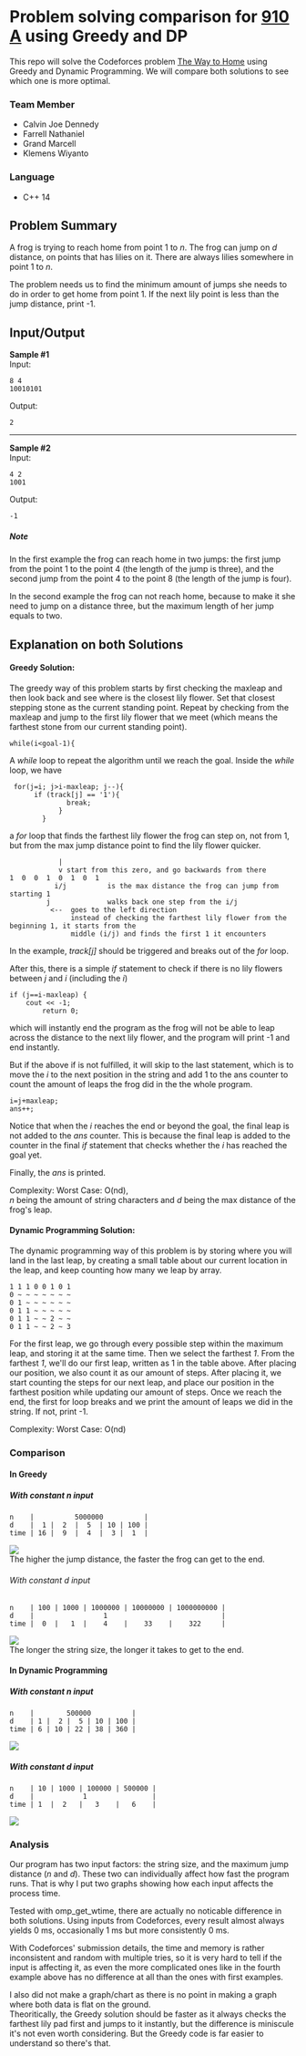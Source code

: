 # Problem solving comparison for [910 A](https://codeforces.com/contest/910/problem/A) using Greedy and DP  
This repo will solve the Codeforces problem [The Way to Home](https://codeforces.com/problemset/problem/910/A) using Greedy and Dynamic Programming. We will compare both solutions to see which one is more optimal.

### Team Member
- Calvin Joe Dennedy
- Farrell Nathaniel
- Grand Marcell
- Klemens Wiyanto

### Language
- C++ 14

## Problem Summary 
A frog is trying to reach home from point 1 to *n*. The frog can jump on *d* distance, on points that has lilies on it. There are always lilies somewhere in point 1 to *n*.

The problem needs us to find the minimum amount of jumps she needs to do in order to get home from point 1. If the next lily point is less than the jump distance, print -1.

## Input/Output
**Sample #1**  
Input:
```
8 4
10010101
```
Output:
```
2
```

---
**Sample #2**  
Input:
```
4 2
1001
```
Output:
```
-1
```

##### Note  
In the first example the frog can reach home in two jumps: the first jump from the point 1 to the point 4 (the length of the jump is three), and the second jump from the point 4 to the point 8 (the length of the jump is four).

In the second example the frog can not reach home, because to make it she need to jump on a distance three, but the maximum length of her jump equals to two.

## Explanation on both Solutions  
#### Greedy Solution:  
The greedy way of this problem starts by first checking the maxleap and then look back and see where is the closest lily flower. Set that closest stepping stone as the current standing point. Repeat by checking from the maxleap and jump to the first lily flower that we meet (which means the farthest stone from our current standing point).

```
while(i<goal-1){
```
A *while* loop to repeat the algorithm until we reach the goal. Inside the *while* loop, we have
```
 for(j=i; j>i-maxleap; j--){
      if (track[j] == '1'){
              break;
            }
        }
```
a *for* loop that finds the farthest lily flower the frog can step on, not from 1, but from the max jump distance point to find the lily flower quicker.
```
            |
            v start from this zero, and go backwards from there
1  0  0  1  0  1  0  1
           i/j          is the max distance the frog can jump from starting 1
         j              walks back one step from the i/j
          <--  goes to the left direction
               instead of checking the farthest lily flower from the beginning 1, it starts from the  
               middle (i/j) and finds the first 1 it encounters
```
In the example, *track[j]* should be triggered and breaks out of the *for* loop.

After this, there is a simple *if* statement to check if there is no lily flowers between *j* and *i* (including the *i*)
```
if (j==i-maxleap) {
    cout << -1;
        return 0;
```
which will instantly end the program as the frog will not be able to leap across the distance to the next lily flower, and the program will print -1 and end instantly.

But if the above if is not fulfilled, it will skip to the last statement, which is to move the *i* to the next position in the string and add 1 to the ans counter to count the amount of leaps the frog did in the the whole program. 
```
i=j+maxleap;
ans++;
```        
Notice that when the *i* reaches the end or beyond the goal, the final leap is not added to the *ans* counter. This is because the final leap is added to the counter in the final *if* statement that checks whether the *i* has reached the goal yet.

Finally, the *ans* is printed.

Complexity: Worst Case: O(nd),  
*n* being the amount of string characters and *d* being the max distance of the frog's leap.

#### Dynamic Programming Solution:  
The dynamic programming way of this problem is by storing where you will land in the last leap, by creating a small table about our current location in the leap, and keep counting how many we leap by array.

```
1 1 1 0 0 1 0 1
0 ~ ~ ~ ~ ~ ~ ~
0 1 ~ ~ ~ ~ ~ ~
0 1 1 ~ ~ ~ ~ ~
0 1 1 ~ ~ 2 ~ ~
0 1 1 ~ ~ 2 ~ 3
```
For the first leap, we go through every possible step within the maximum leap, and storing it at the same time. Then we select the farthest *1*. From the farthest *1*, we'll do our first leap, written as 1 in the table above. After placing our position, we also count it as our amount of steps. After placing it, we start counting the steps for our next leap, and place our position in the farthest position while updating our amount of steps. Once we reach the end, the first for loop breaks and we print the amount of leaps we did in the string. If not, print -1.

Complexity: Worst Case: O(nd)

### Comparison
#### In Greedy
##### With constant *n* input
```     
n    |          5000000          |
d    |  1 |  2  |  5  | 10 | 100 |
time | 16 |  9  |  4  |  3 |  1  |
```
![](graph-pics/greedy-constantN.png)  
The higher the jump distance, the faster the frog can get to the end.
###### With constant *d* input
```
n    | 100 | 1000 | 1000000 | 10000000 | 1000000000 |
d    |                 1                            |
time |  0  |   1  |    4    |    33    |    322     |
```
![](graph-pics/greedy-constantD.png)  
The longer the string size, the longer it takes to get to the end.
#### In Dynamic Programming
##### With constant *n* input
```
n    |        500000          |
d    | 1 |  2 |  5 | 10 | 100 |
time | 6 | 10 | 22 | 38 | 360 |
```
![](graph-pics/dp-constantN.png)  
##### With constant *d* input
```
n    | 10 | 1000 | 100000 | 500000 |
d    |            1                |
time | 1  |  2   |   3    |   6    |
```
![](graph-pics/dp-constantD.png)  

### Analysis 
Our program has two input factors: the string size, and the maximum jump distance (*n* and *d*). These two can individually affect how fast the program runs. That is why I put two graphs showing how each input affects the process time.


Tested with omp_get_wtime, there are actually no noticable difference in both solutions. Using inputs from Codeforces, every result almost always yields 0 ms, occasionally 1 ms but more consistently 0 ms. 

With Codeforces' submission details, the time and memory is rather inconsistent and random with multiple tries, so it is very hard to tell if the input is affecting it, as even the more complicated ones like in the fourth example above has no difference at all than the ones with first examples. 

I also did not make a graph/chart as there is no point in making a graph where both data is flat on the ground.  
Theoritically, the Greedy solution should be faster as it always checks the farthest lily pad first and jumps to it instantly, but the difference is miniscule it's not even worth considering. But the Greedy code is far easier to understand so there's that.
